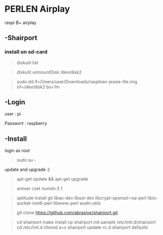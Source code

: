 # PERLEN Airplay

raspi B+ airplay

## -Shairport

### install on sd-card

> diskutil list

> diskutil unmountDisk /dev/disk2

> sudo dd if=/Users/user/Downloads/raspbian-jessie-lite.img of=/dev/disk2 bs=1m

## -Login

user : pi

Passwort :   raspberry

## -Install

login as root

> sudo su -

update and upgrade :)

> apt-get update && apt-get upgrade

> amixer cset numid=3 1

> aptitude install git libao-dev libssl-dev libcrypt-openssl-rsa-perl libio-socket-inet6-perl libwww-perl avahi-utils

> git clone https://github.com/abrasive/shairport.git

> cd shairport
> make install
> cp shairport.init.sample /etc/init.d/shairport
> cd /etc/init.d
> chmod a+x shairport
> update-rc.d shairport defaults






